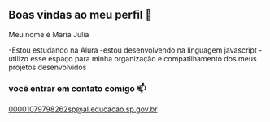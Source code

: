 ## Boas vindas ao meu perfil 🍒

Meu nome é Maria Julia

-Estou estudando na Alura
-estou desenvolvendo na linguagem javascript
-utilizo esse espaço para minha organização e compatilhamento dos meus projetos desenvolvidos

### você entrar em contato comigo 📫

00001079798262sp@al.educacao.sp.gov.br
